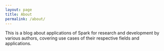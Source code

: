 ```yaml
---
layout: page
title: About
permalink: /about/
---
```


This is a blog about applications of Spark for research and development by various authors, covering use cases of their respective fields and applications.
